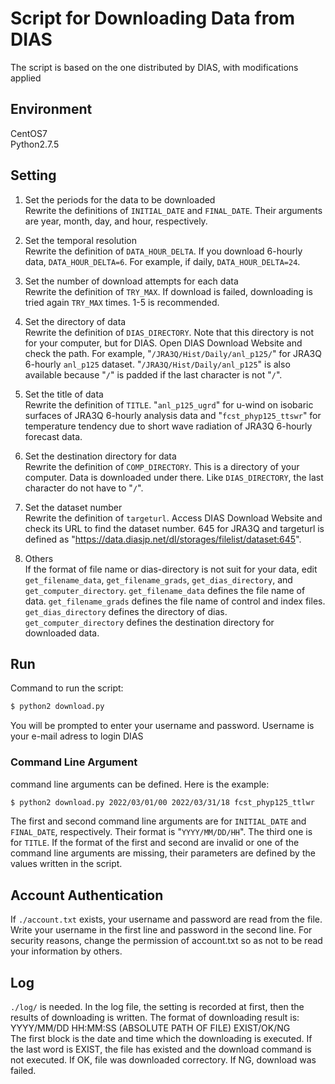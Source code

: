 # Script for Downloading Data from DIAS
The script is based on the one distributed by DIAS, with modifications applied

## Environment
CentOS7  
Python2.7.5


## Setting
1. Set the periods for the data to be downloaded  
    Rewrite the definitions of `INITIAL_DATE` and `FINAL_DATE`.
    Their arguments are year, month, day, and hour, respectively.

1. Set the temporal resolution  
    Rewrite the definition of `DATA_HOUR_DELTA`.
    If you download 6-hourly data, `DATA_HOUR_DELTA=6`.
    For example, if daily, `DATA_HOUR_DELTA=24`.

1. Set the number of download attempts for each data  
    Rewrite the definition of `TRY_MAX`.
    If download is failed, downloading is tried again `TRY_MAX` times.
    1-5 is recommended.

1. Set the directory of data  
    Rewrite the definition of `DIAS_DIRECTORY`.
    Note that this directory is not for your computer, but for DIAS.
    Open DIAS Download Website and check the path.
    For example, "`/JRA3Q/Hist/Daily/anl_p125/`" for JRA3Q 6-hourly `anl_p125` dataset.
    "`/JRA3Q/Hist/Daily/anl_p125`" is also available because "`/`" is padded if the last character is not "`/`".

1. Set the title of data  
    Rewrite the definition of `TITLE`.
    "`anl_p125_ugrd`" for u-wind on isobaric surfaces of JRA3Q 6-hourly analysis data and
    "`fcst_phyp125_ttswr`" for temperature tendency due to short wave radiation of JRA3Q 6-hourly forecast data.

1. Set the destination directory for data  
    Rewrite the definition of `COMP_DIRECTORY`.
    This is a directory of your computer.
    Data is downloaded under there.
    Like `DIAS_DIRECTORY`, the last character do not have to "`/`".

1. Set the dataset number  
    Rewrite the definition of `targeturl`.
    Access DIAS Download Website and check its URL to find the dataset number.
    645 for JRA3Q and targeturl is defined as "https://data.diasjp.net/dl/storages/filelist/dataset:645".

1. Others  
    If the format of file name or dias-directory is not suit for your data, 
    edit `get_filename_data`, `get_filename_grads`, `get_dias_directory`, and `get_computer_directory`.
    `get_filename_data` defines the file name of data.
    `get_filename_grads` defines the file name of control and index files.
    `get_dias_directory` defines the directory of dias.
    `get_computer_directory` defines the destination directory for downloaded data.


## Run
Command to run the script:
```sh
$ python2 download.py
```
You will be prompted to enter your username and password.
Username is your e-mail adress to login DIAS

### Command Line Argument
command line arguments can be defined.
Here is the example:
```sh
$ python2 download.py 2022/03/01/00 2022/03/31/18 fcst_phyp125_ttlwr
```
The first and second command line arguments are for `INITIAL_DATE` and `FINAL_DATE`, respectively.
Their format is "`YYYY/MM/DD/HH`".
The third one is for `TITLE`.
If the format of the first and second are invalid or one of the command line arguments are missing, 
their parameters are defined by the values written in the script.


## Account Authentication
If `./account.txt` exists, your username and password are read from the file.
Write your username in the first line and password in the second line.
For security reasons, change the permission of account.txt so as not to be read your information by others.


## Log
`./log/` is needed.
In the log file, the setting is recorded at first, then the results of downloading is written.
The format of downloading result is:  
    YYYY/MM/DD HH:MM:SS  (ABSOLUTE PATH OF FILE) EXIST/OK/NG  
The first block is the date and time which the downloading is executed.
If the last word is EXIST, the file has existed and the download command is not executed.
If OK, file was downloaded correctory.
If NG, download was failed.


